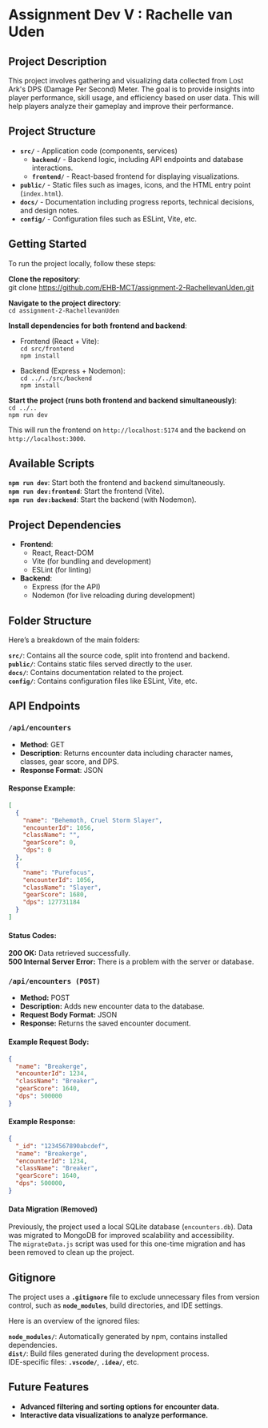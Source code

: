 # Assignment Dev V : Rachelle van Uden

## Project Description

This project involves gathering and visualizing data collected from Lost Ark's DPS (Damage Per Second) Meter. The goal is to provide insights into player performance, skill usage, and efficiency based on user data. This will help players analyze their gameplay and improve their performance.

## Project Structure

- **`src/`** - Application code (components, services)
  - **`backend/`** - Backend logic, including API endpoints and database interactions.
  - **`frontend/`** - React-based frontend for displaying visualizations.
- **`public/`** - Static files such as images, icons, and the HTML entry point (`index.html`).
- **`docs/`** - Documentation including progress reports, technical decisions, and design notes.
- **`config/`** - Configuration files such as ESLint, Vite, etc.

## Getting Started

To run the project locally, follow these steps:

**Clone the repository**:<br>
git clone https://github.com/EHB-MCT/assignment-2-RachellevanUden.git

**Navigate to the project directory**: <br>
`cd assignment-2-RachellevanUden`

**Install dependencies for both frontend and backend**:

- Frontend (React + Vite):<br>
  `cd src/frontend`<br>
  `npm install`

- Backend (Express + Nodemon):<br>
  `cd ../../src/backend`<br>
  `npm install`

**Start the project (runs both frontend and backend simultaneously)**:<br>
`cd ../..`<br>
`npm run dev`

This will run the frontend on `http://localhost:5174` and the backend on `http://localhost:3000`.

## Available Scripts

**`npm run dev`**: Start both the frontend and backend simultaneously. <br>
**`npm run dev:frontend`**: Start the frontend (Vite). <br>
**`npm run dev:backend`**: Start the backend (with Nodemon).

## Project Dependencies

- **Frontend**:
  - React, React-DOM
  - Vite (for bundling and development)
  - ESLint (for linting)
- **Backend**:
  - Express (for the API)
  - Nodemon (for live reloading during development)

## Folder Structure

Here’s a breakdown of the main folders:

**`src/`**: Contains all the source code, split into frontend and backend. <br>
**`public/`**: Contains static files served directly to the user. <br>
**`docs/`**: Contains documentation related to the project.<br>
**`config/`**: Contains configuration files like ESLint, Vite, etc.

## API Endpoints

### `/api/encounters`

- **Method**: GET
- **Description**: Returns encounter data including character names, classes, gear score, and DPS.
- **Response Format**: JSON

#### **Response Example**:

```json
[
  {
    "name": "Behemoth, Cruel Storm Slayer",
    "encounterId": 1056,
    "className": "",
    "gearScore": 0,
    "dps": 0
  },
  {
    "name": "Purefocus",
    "encounterId": 1056,
    "className": "Slayer",
    "gearScore": 1680,
    "dps": 127731184
  }
]
```

#### **Status Codes:**

**200 OK:** Data retrieved successfully. <br>
**500 Internal Server Error:** There is a problem with the server or database.

### `/api/encounters (POST)`
- **Method:** POST
- **Description:** Adds new encounter data to the database.
- **Request Body Format:** JSON
- **Response:** Returns the saved encounter document.

#### **Example Request Body:**
```json
{
  "name": "Breakerge",
  "encounterId": 1234,
  "className": "Breaker",
  "gearScore": 1640,
  "dps": 500000
}
```

#### **Example Response:**
```json
{
  "_id": "1234567890abcdef",
  "name": "Breakerge",
  "encounterId": 1234,
  "className": "Breaker",
  "gearScore": 1640,
  "dps": 500000,
}
```

#### **Data Migration (Removed)**
Previously, the project used a local SQLite database (`encounters.db`). Data was migrated to MongoDB for improved scalability and accessibility. <br>The `migrateData.js` script was used for this one-time migration and has been removed to clean up the project. 

## Gitignore

The project uses a **`.gitignore`** file to exclude unnecessary files from version control, such as **`node_modules`**, build directories, and IDE settings.<br>

Here is an overview of the ignored files:<br>

**`node_modules/`**: Automatically generated by npm, contains installed dependencies.<br>
**`dist/`**: Build files generated during the development process.<br>
IDE-specific files: **`.vscode/`**, **`.idea/`**, etc.

## Future Features

- **Advanced filtering and sorting options for encounter data.**
- **Interactive data visualizations to analyze performance.**